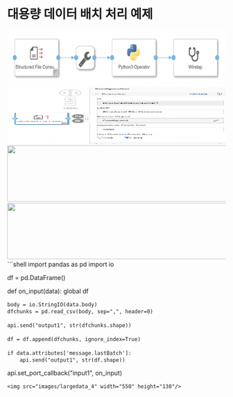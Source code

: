 # 대용량 데이터 배치 처리 예제

<img src="images/largedata_pipeline.png" width="550" height="130"/>

<img src="images/largedata_1.png" width="550" height="130"/>
<img src="images/largedata_2" width="550" height="130"/>
<img src="images/largedata_3" width="550" height="130"/>
```shell
import pandas as pd
import io

df = pd.DataFrame()

def on_input(data):
    global df
    
    body = io.StringIO(data.body)
    dfchunks = pd.read_csv(body, sep=",", header=0)

    api.send("output1", str(dfchunks.shape))
    
    df = df.append(dfchunks, ignore_index=True)
    
    if data.attributes['message.lastBatch']:
        api.send("output1", str(df.shape))
    
api.set_port_callback("input1", on_input)
```
<img src="images/largedata_4" width="550" height="130"/>
